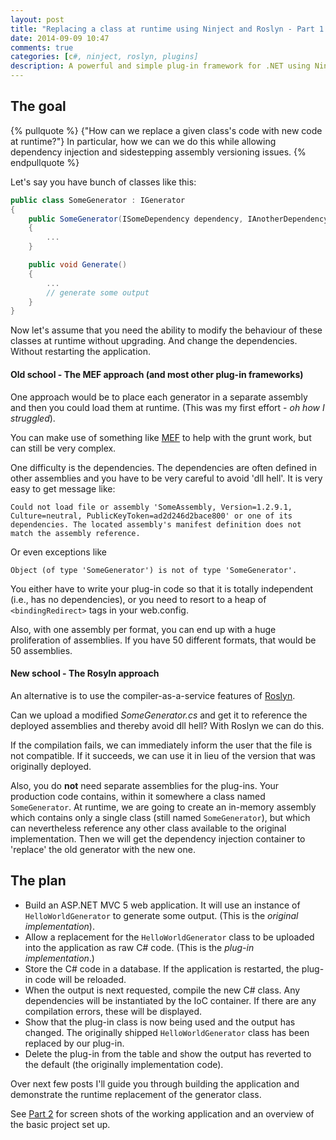 ```yaml
---
layout: post
title: "Replacing a class at runtime using Ninject and Roslyn - Part 1: The Goal"
date: 2014-09-09 10:47
comments: true
categories: [c#, ninject, roslyn, plugins]
description: A powerful and simple plug-in framework for .NET using Ninject and Roslyn. How to replace a class at runtime. Part 1.
---
```

## The goal ##

{% pullquote %} 
{"How can we replace a given class's code with new code at runtime?"} In particular, how we can we do this while allowing dependency injection and  sidestepping assembly versioning issues.
{% endpullquote %}

Let's say you have bunch of classes like this:

```c# SomeGenerator.cs
public class SomeGenerator : IGenerator
{
    public SomeGenerator(ISomeDependency dependency, IAnotherDependency another)
    {
        ...
    }

    public void Generate()
    {
        ...
        // generate some output
    }
}
```

Now let's assume that you need the ability to modify the behaviour of these classes at runtime without upgrading. And change the dependencies. Without restarting the application.

#### Old school - The MEF approach (and most other plug-in frameworks) ####

One approach would be to place each generator in a separate assembly and then you could load them at runtime. (This was my first effort - _oh how I struggled_). 

You can make use of something like [MEF](http://msdn.microsoft.com/en-us/library/dd460648.aspx) to help with the grunt work, but can still be very complex.

One difficulty is the dependencies. The dependencies are often defined in other assemblies and you have to be very careful to avoid 'dll hell'. It is very easy to get message like:

    Could not load file or assembly 'SomeAssembly, Version=1.2.9.1, Culture=neutral, PublicKeyToken=ad2d246d2bace800' or one of its dependencies. The located assembly's manifest definition does not match the assembly reference.

Or even exceptions like

    Object (of type 'SomeGenerator') is not of type 'SomeGenerator'.

You either have to write your plug-in code so that it is totally independent (i.e., has no dependencies), or you need to resort to a heap of `<bindingRedirect>` tags in your web.config.

Also, with one assembly per format, you can end up with a huge proliferation of assemblies. If you have 50 different formats, that would be 50 assemblies.

#### New school - The Rosyln approach ####

An alternative is to use the compiler-as-a-service features of [Roslyn](http://msdn.microsoft.com/en-gb/vstudio/roslyn.aspx).

Can we upload a modified _SomeGenerator.cs_ and get it to reference the deployed assemblies and thereby avoid dll hell? With Roslyn we can do this.

If the compilation fails, we can immediately inform the user that the file is not compatible. If it succeeds, we can use it in lieu of the version that was originally deployed.

Also, you do __not__ need separate assemblies for the plug-ins. Your production code contains, within it somewhere a class named `SomeGenerator`. At runtime, we are going to create an in-memory assembly which contains only a single class (still named `SomeGenerator`), but which can nevertheless reference any other class available to the original implementation. Then we will get the dependency injection container to 'replace' the old generator with the new one.

## The plan ##

* Build an ASP.NET MVC 5 web application. It will use an instance of `HelloWorldGenerator` to generate some output. (This is the _original implementation_).
* Allow a replacement for the `HelloWorldGenerator` class to be uploaded into the application as raw C# code. (This is the _plug-in implementation_.)
* Store the C# code in a database. If the application is restarted, the plug-in code will be reloaded.
* When the output is next requested, compile the new C# class. Any dependencies will be instantiated by the IoC container. If there are any compilation errors, these will be displayed.
* Show that the plug-in class is now being used and the output has changed. The originally shipped `HelloWorldGenerator` class has been replaced by our plug-in.
* Delete the plug-in from the table and show the output has reverted to the default (the originally implementation code).

Over next few posts I'll guide you through building the application and demonstrate the runtime replacement of the generator class.

See [Part 2](/replacing-a-class-at-runtime-using-ninject-and-roslyn-part-2/) for screen shots of the working application and an overview of the basic project set up.
